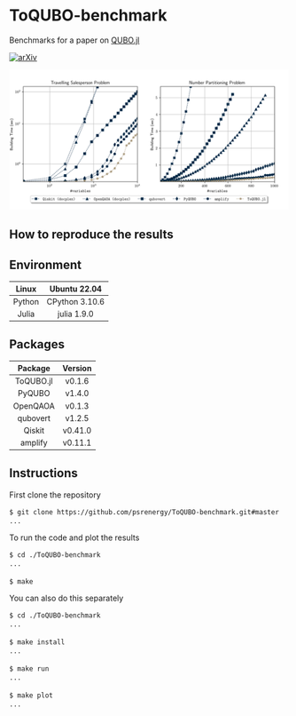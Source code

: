 # ToQUBO-benchmark

Benchmarks for a paper on [QUBO.jl](https://github.com/psrenergy/QUBO.jl)

[![arXiv](https://img.shields.io/badge/arXiv-2307.02577-b31b1b.svg)](https://arxiv.org/abs/2307.02577)

[![Benchmark Results](./data/results.png)](/)

## How to reproduce the results

## Environment

| Linux  | Ubuntu 22.04   |
| :----: | :------------: |
| Python | CPython 3.10.6 |
| Julia  | julia 1.9.0    |

## Packages

| Package   | Version |
| :-------: | :-----: |
| ToQUBO.jl | v0.1.6  |
| PyQUBO    | v1.4.0  |
| OpenQAOA  | v0.1.3  |
| qubovert  | v1.2.5  |
| Qiskit    | v0.41.0 |
| amplify   | v0.11.1 |

## Instructions

First clone the repository

```shell
$ git clone https://github.com/psrenergy/ToQUBO-benchmark.git#master
...
```

To run the code and plot the results

```shell
$ cd ./ToQUBO-benchmark
...

$ make
```

You can also do this separately

```shell
$ cd ./ToQUBO-benchmark
...

$ make install
...

$ make run
...

$ make plot
...

```
